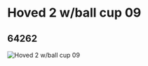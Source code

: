 # Hoved 2 w/ball cup 09
## 64262
![Hoved 2 w/ball cup 09](https://lc-www-live-s.legocdn.com/media/bricks/5/2/4537503.jpg)